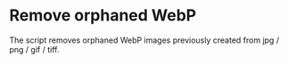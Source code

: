 # Remove orphaned WebP

The script removes orphaned WebP images previously created from jpg / png / gif / tiff.

